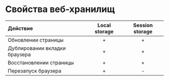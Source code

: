 # Свойства веб-хранилищ

| Действие | Local storage | Session storage |
| :--- | :---: | :---: |
| Обновлении страницы | + | + |
| Дублировании вкладки браузера | + | + |
| Восстановлении страницы | + | + |
| Перезапуск браузера | + | - |